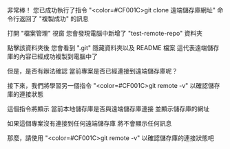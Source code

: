 非常棒！
您已成功執行了指令 "<color=#CF001C>git clone 遠端儲存庫網址</color>"
命令行返回了 "複製成功" 的訊息

打開 "檔案管理" 視窗
您會發現電腦中新增了 "test-remote-repo" 資料夾

點擊該資料夾後
您會看到 ".git" 隱藏資料夾以及 README 檔案
這代表遠端儲存庫的內容已經成功複製到電腦中了

但是，是否有辦法確認
當前專案是否已經連接到遠端儲存庫呢？

接下來，我們將學習另一個指令
"<color=#CF001C>git remote -v</color>" 以確認儲存庫的連接狀態

這個指令將顯示
當前本地儲存庫是否與遠端儲存庫連接
並顯示儲存庫的網址

如果這個專案沒有連接到任何遠端儲存庫
將不會顯示任何訊息

那麼，請使用 "<color=#CF001C>git remote -v</color>"
以確認儲存庫的連接狀態吧